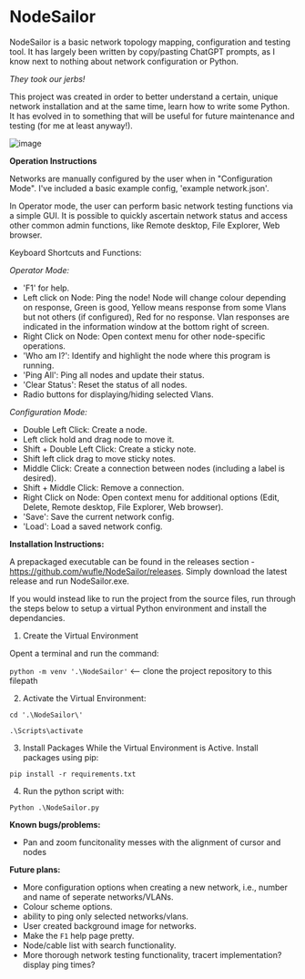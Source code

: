 # NodeSailor

NodeSailor is a basic network topology mapping, configuration and testing tool.  It has largely been written by copy/pasting ChatGPT prompts, as I know next to nothing about network configuration or Python.  

*They took our jerbs!*

This project was created in order to better understand a certain, unique network installation and at the same time, learn how to write some Python.  It has evolved in to something that will be useful for future maintenance and testing (for me at least anyway!).

 ![image](https://github.com/wufle/NodeSailor/assets/121041163/c6629eee-93f7-4306-a2ce-06756320e175)


**Operation Instructions**

Networks are manually configured by the user when in "Configuration Mode". I've included a basic example config, 'example network.json'.

In Operator mode, the user can perform basic network testing functions via a simple GUI. It is possible to quickly ascertain network status and access other common admin functions, like Remote desktop, File Explorer, Web browser.

Keyboard Shortcuts and Functions:
        
*Operator Mode:*
- 'F1' for help.
- Left click on Node: Ping the node! Node will change colour depending on response, Green is good, Yellow means response from some Vlans but not others (if configured), Red for no response.  Vlan responses are indicated in the information window at the bottom right of screen.
- Right Click on Node: Open context menu for other node-specific operations.
- 'Who am I?': Identify and highlight the node where this program is running.
- 'Ping All': Ping all nodes and update their status.
- 'Clear Status': Reset the status of all nodes.
- Radio buttons for displaying/hiding selected Vlans.

        
*Configuration Mode:*
- Double Left Click: Create a node.
- Left click hold and drag node to move it.
- Shift + Double Left Click: Create a sticky note.
- Shift left click drag to move sticky notes.
- Middle Click: Create a connection between nodes (including a label is desired).
- Shift + Middle Click: Remove a connection.
- Right Click on Node: Open context menu for additional options (Edit, Delete, Remote desktop, File Explorer, Web browser).
- 'Save': Save the current network config.
- 'Load': Load a saved network config.
  
**Installation Instructions:**

A prepackaged executable can be found in the releases section - https://github.com/wufle/NodeSailor/releases.  Simply download the latest release and run NodeSailor.exe.

If you would instead like to run the project from the source files, run through the steps below to setup a virtual Python environment and install the dependancies.

1. Create the Virtual Environment

Opent a terminal and run the command:

`python -m venv '.\NodeSailor'` <-- clone the project repository to this filepath

2. Activate the Virtual Environment:

`cd '.\NodeSailor\'`

`.\Scripts\activate`

3. Install Packages While the Virtual Environment is Active. Install packages using pip:

`pip install -r requirements.txt`

4. Run the python script with:

`Python .\NodeSailor.py` 

**Known bugs/problems:**
- Pan and zoom funcitonality messes with the alignment of cursor and nodes

**Future plans:**
* More configuration options when creating a new network, i.e., number and name of seperate networks/VLANs.
* Colour scheme options.
* ability to ping only selected networks/vlans.
* User created background image for networks.
* Make the `F1` help page pretty.
* Node/cable list with search functionality.
* More thorough network testing functionality, tracert implementation? display ping times?
  

